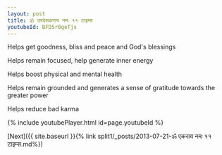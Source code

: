 ```yaml
---
layout: post
title: ॐ उपदेसकराय नमः ११ टाइम्स
youtubeId: BFD5r0geTjs
---
```

 
 
Helps get goodness, bliss and peace and God's blessings
 
Helps remain focused, help generate inner energy 
 
Helps boost physical and mental health 
 
Helps remain grounded and generates a sense of gratitude towards the greater power 
 
Helps reduce bad karma
 
 
 
 


{% include youtubePlayer.html id=page.youtubeId %}
 
[Next]({{ site.baseurl }}{% link  split1/_posts/2013-07-21-ॐ एकराय नमः ११ टाइम्स.md%})
 
